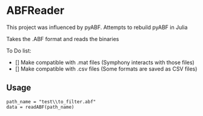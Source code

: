 # ABFReader

This project was influenced by pyABF. Attempts to rebuild pyABF in Julia

Takes the .ABF format and reads the binaries

To Do list: 
- [] Make compatible with .mat files (Symphony interacts with those files)
- [] Make compatible with .csv files (Some formats are saved as CSV files)

## Usage
```
path_name = "test\\to_filter.abf"
data = readABF(path_name)
```

